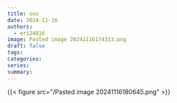 ```yaml
---
title: ouo
date: 2024-11-16
authors:
  - eri24816
image: Pasted image 20241116174313.png
draft: false
tags: 
categories: 
series: 
summary:
---
```

{{< figure src="/Pasted image 20241116180645.png"  >}}